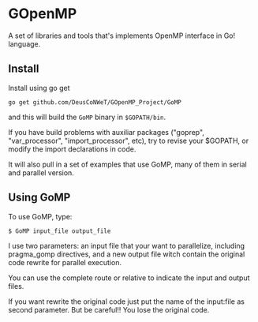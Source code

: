 GOpenMP
=======

A set of libraries and tools that's implements OpenMP interface in Go! language.

Install
-------

Install using go get

    go get github.com/DeusCoNWeT/GOpenMP_Project/GoMP

and this will build the `GoMP` binary in `$GOPATH/bin`.

If you have build problems with auxiliar packages ("goprep", "var_processor", "import_processor", etc), try to revise your $GOPATH, or modify the import declarations in code.

It will also pull in a set of examples that use GoMP, many of them in serial and parallel version.

Using GoMP
----------

To use GoMP, type:

    $ GoMP input_file output_file
  
I use two parameters: an input file that your want to parallelize, including pragma_gomp directives, and a new output file witch contain the original code rewrite for parallel execution.

You can use the complete route or relative to indicate the input and output files.

If you want rewrite the original code just put the name of the input:file as second parameter. But be careful!! You lose the original code.
